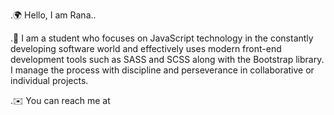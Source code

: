 .🌍 Hello, I am Rana..

.🧠 I am a student who focuses on JavaScript technology in the constantly developing software world and effectively uses modern front-end development tools such as SASS and SCSS along with the Bootstrap library. I manage the process with discipline and perseverance in collaborative or individual projects. 

.✉️  You can reach me at <i class="devicon-adonisjs-original "></i>



<!---
ranamutta/ranamutta is a ✨ special ✨ repository because its `README.md` (this file) appears on your GitHub profile.
You can click the Preview link to take a look at your changes.
--->
